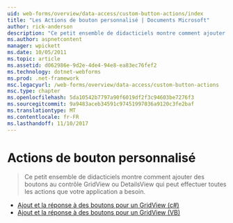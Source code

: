 ```yaml
---
uid: web-forms/overview/data-access/custom-button-actions/index
title: "Les Actions de bouton personnalisé | Documents Microsoft"
author: rick-anderson
description: "Ce petit ensemble de didacticiels montre comment ajouter des boutons au contrôle GridView ou DetailsView qui peut effectuer toutes les actions que votre application a besoin."
ms.author: aspnetcontent
manager: wpickett
ms.date: 10/05/2011
ms.topic: article
ms.assetid: d062986e-9d2e-4de4-94e8-ea83ec76fef2
ms.technology: dotnet-webforms
ms.prod: .net-framework
msc.legacyurl: /web-forms/overview/data-access/custom-button-actions
msc.type: chapter
ms.openlocfilehash: 5da10542b7797a90f6019df2f3c94603be7276f3
ms.sourcegitcommit: 9a9483aceb34591c97451997036a9120c3fe2baf
ms.translationtype: MT
ms.contentlocale: fr-FR
ms.lasthandoff: 11/10/2017
---
```

<a name="custom-button-actions"></a>Actions de bouton personnalisé
====================
> Ce petit ensemble de didacticiels montre comment ajouter des boutons au contrôle GridView ou DetailsView qui peut effectuer toutes les actions que votre application a besoin.


- [Ajout et la réponse à des boutons pour un GridView (c#)](adding-and-responding-to-buttons-to-a-gridview-cs.md)
- [Ajout et la réponse à des boutons pour un GridView (VB)](adding-and-responding-to-buttons-to-a-gridview-vb.md)
